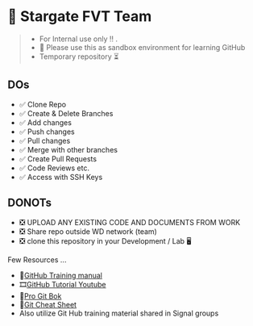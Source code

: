 # :wave: Stargate FVT Team 

>- For Internal use only :bangbang: . 
>- :book: Please use this as sandbox environment for learning GitHub
>- Temporary repository :hourglass_flowing_sand:

## DOs
  - :white_check_mark: Clone Repo
  - :white_check_mark: Create & Delete Branches 
  - :white_check_mark: Add changes
  - :white_check_mark: Push changes
  - :white_check_mark: Pull changes
  - :white_check_mark: Merge with other branches
  - :white_check_mark: Create Pull Requests
  - :white_check_mark: Code Reviews etc.
  - :white_check_mark: Access with SSH Keys
  
## DONOTs
  - :negative_squared_cross_mark: UPLOAD ANY EXISTING CODE AND DOCUMENTS FROM WORK
  - :negative_squared_cross_mark: Share repo outside WD network (team)
  - :negative_squared_cross_mark: clone this repository in your Development / Lab :desktop_computer:


Few Resources ... 
  - :book:[GitHub Training manual](https://githubtraining.github.io/training-manual/#/01_getting_ready_for_class)
  - :film_strip:[GitHub Tutorial Youtube](https://www.youtube.com/watch?v=tRZGeaHPoaw&pp=ygUQZ2l0aHViIHRyYWluaW5nIA%3D%3D)
  - :book:[Pro Git Bok](https://git-scm.com/book/en/v2)
  - :book:[Git Cheat Sheet](https://git-scm.com/docs)
  - Also utilize Git Hub training material shared in Signal groups
